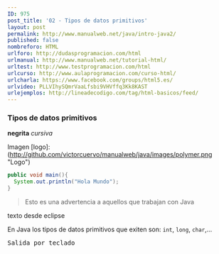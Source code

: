 ```yaml
---
ID: 975
post_title: '02 - Tipos de datos primitivos'
layout: post
permalink: http://www.manualweb.net/java/intro-java2/
published: false
nombreforo: HTML
urlforo: http://dudasprogramacion.com/html
urlmanual: http://www.manualweb.net/tutorial-html/
urltest: http://www.testprogramacion.com/html
urlcurso: http://www.aulaprogramacion.com/curso-html/
urlcharla: https://www.facebook.com/groups/html5.es/
urlvideo: PLLVIhySQmrVaaLfsbi9VHVffq3Kk8KAST
urlejemplos: http://lineadecodigo.com/tag/html-basicos/feed/
---
```


### Tipos de datos primitivos


**negrita**
*cursiva*


Imagen
[logo]: (http://github.com/victorcuervo/manualweb/java/images/polymer.png "Logo")


```java
public void main(){
  System.out.println("Hola Mundo");
}
```

> Esto es una advertencia a aquellos que trabajan con Java

texto desde eclipse


En Java los tipos de datos primitivos que exiten son: `int`, `long`, `char`,...

<kbd>Salida por teclado</kbd>
